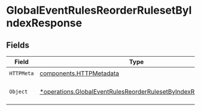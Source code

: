 # GlobalEventRulesReorderRulesetByIndexResponse


## Fields

| Field                                                                                                                                         | Type                                                                                                                                          | Required                                                                                                                                      | Description                                                                                                                                   |
| --------------------------------------------------------------------------------------------------------------------------------------------- | --------------------------------------------------------------------------------------------------------------------------------------------- | --------------------------------------------------------------------------------------------------------------------------------------------- | --------------------------------------------------------------------------------------------------------------------------------------------- |
| `HTTPMeta`                                                                                                                                    | [components.HTTPMetadata](../../models/components/httpmetadata.md)                                                                            | :heavy_check_mark:                                                                                                                            | N/A                                                                                                                                           |
| `Object`                                                                                                                                      | [*operations.GlobalEventRulesReorderRulesetByIndexResponseBody](../../models/operations/globaleventrulesreorderrulesetbyindexresponsebody.md) | :heavy_minus_sign:                                                                                                                            | The request has succeeded.                                                                                                                    |
